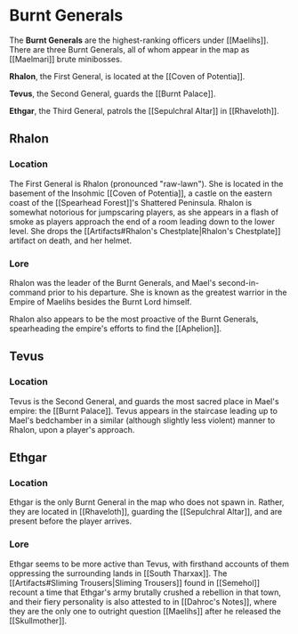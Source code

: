 # Burnt Generals

The **Burnt Generals** are the highest-ranking officers under [[Maelihs]]. There are three Burnt Generals, all of whom appear in the map as [[Maelmari]] brute minibosses.

**Rhalon**, the First General, is located at the [[Coven of Potentia]].

**Tevus**, the Second General, guards the [[Burnt Palace]].

**Ethgar**, the Third General, patrols the [[Sepulchral Altar]] in [[Rhaveloth]].

## Rhalon

### Location

The First General is Rhalon (pronounced "raw-lawn"). She is located in the basement of the Insohmic [[Coven of Potentia]], a castle on the eastern coast of the [[Spearhead Forest]]'s Shattered Peninsula. Rhalon is somewhat notorious for jumpscaring players, as she appears in a flash of smoke as players approach the end of a room leading down to the lower level. She drops the [[Artifacts#Rhalon's Chestplate|Rhalon's Chestplate]] artifact on death, and her helmet.

### Lore

Rhalon was the leader of the Burnt Generals, and Mael's second-in-command prior to his departure. She is known as the greatest warrior in the Empire of Maelihs besides the Burnt Lord himself.

Rhalon also appears to be the most proactive of the Burnt Generals, spearheading the empire's efforts to find the [[Aphelion]].

## Tevus

### Location

Tevus is the Second General, and guards the most sacred place in Mael's empire: the [[Burnt Palace]]. Tevus appears in the staircase leading up to Mael's bedchamber in a similar (although slightly less violent) manner to Rhalon, upon a player's approach.

## Ethgar

### Location

Ethgar is the only Burnt General in the map who does not spawn in. Rather, they are located in [[Rhaveloth]], guarding the [[Sepulchral Altar]], and are present before the player arrives.

### Lore

Ethgar seems to be more active than Tevus, with firsthand accounts of them oppressing the surrounding lands in [[South Tharxax]]. The [[Artifacts#Sliming Trousers|Sliming Trousers]] found in [[Semehol]] recount a time that Ethgar's army brutally crushed a rebellion in that town, and their fiery personality is also attested to in [[Dahroc's Notes]], where they are the only one to outright question [[Maelihs]] after he released the [[Skullmother]].

